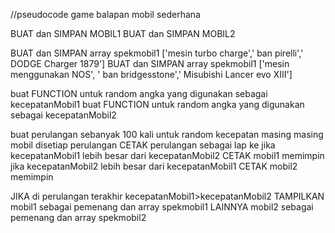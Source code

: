 //pseudocode game balapan mobil sederhana


BUAT dan SIMPAN MOBIL1
BUAT dan SIMPAN MOBIL2

BUAT dan SIMPAN array spekmobil1 ['mesin turbo charge',' ban pirelli',' DODGE Charger 1879']
BUAT dan SIMPAN array spekmobil1 ['mesin menggunakan NOS', ' ban bridgesstone',' Misubishi Lancer evo XIII']

buat FUNCTION untuk random angka yang digunakan sebagai kecepatanMobil1
buat FUNCTION untuk random angka yang digunakan sebagai kecepatanMobil2

buat perulangan sebanyak 100 kali untuk random kecepatan masing masing mobil
disetiap perulangan CETAK perulangan sebagai lap ke 
jika kecepatanMobil1 lebih besar dari kecepatanMobil2  CETAK mobil1 memimpin
jika kecepatanMobil2 lebih besar dari kecepatanMobil1  CETAK mobil2 memimpin

JIKA di perulangan terakhir kecepatanMobil1>kecepatanMobil2 
TAMPILKAN mobil1 sebagai pemenang dan array spekmobil1
LAINNYA  mobil2 sebagai pemenang dan array spekmobil2 
